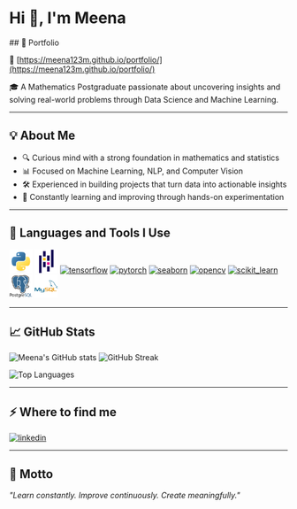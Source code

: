  <h1>Hi 👋, I'm Meena</h1>
## 📌 Portfolio

🔗 [https://meena123m.github.io/portfolio/](https://meena123m.github.io/portfolio/)




<p>🎓 A Mathematics Postgraduate passionate about uncovering insights and solving real-world problems through Data Science and Machine Learning.</p>

---

<h2>💡 About Me</h2>

<ul>
  <li>🔍 Curious mind with a strong foundation in mathematics and statistics</li>
  <li>📊 Focused on Machine Learning, NLP, and Computer Vision</li>
  <li>🛠️ Experienced in building projects that turn data into actionable insights</li>
  <li>🎯 Constantly learning and improving through hands-on experimentation</li>
</ul>

---

<h2>🚀 Languages and Tools I Use</h2>

<p>
  <a target="_blank" href="#"><img src="https://raw.githubusercontent.com/devicons/devicon/master/icons/python/python-original.svg" alt="python" width="42" height="42" /></a>
  <a target="_blank" href="#"><img src="https://raw.githubusercontent.com/devicons/devicon/2ae2a900d2f041da66e950e4d48052658d850630/icons/pandas/pandas-original.svg" alt="pandas" width="42" height="42" /></a>
  <a target="_blank" href="#"><img src="https://www.vectorlogo.zone/logos/tensorflow/tensorflow-icon.svg" alt="tensorflow" width="42" height="42" /></a>
  <a target="_blank" href="#"><img src="https://www.vectorlogo.zone/logos/pytorch/pytorch-icon.svg" alt="pytorch" width="42" height="42" /></a>
  <a target="_blank" href="#"><img src="https://seaborn.pydata.org/_images/logo-mark-lightbg.svg" alt="seaborn" width="42" height="42" /></a>
  <a target="_blank" href="#"><img src="https://www.vectorlogo.zone/logos/opencv/opencv-icon.svg" alt="opencv" width="42" height="42" /></a>
  <a target="_blank" href="#"><img src="https://upload.wikimedia.org/wikipedia/commons/0/05/Scikit_learn_logo_small.svg" alt="scikit_learn" width="42" height="42" /></a>
  <a target="_blank" href="#"><img src="https://raw.githubusercontent.com/devicons/devicon/master/icons/postgresql/postgresql-original-wordmark.svg" alt="postgresql" width="42" height="42" /></a>
  <a target="_blank" href="#"><img src="https://raw.githubusercontent.com/devicons/devicon/master/icons/mysql/mysql-original-wordmark.svg" alt="mysql" width="42" height="42" /></a>
</p>

---
<h2>📈 GitHub Stats</h2>

<p align="left">
  <img src="https://github-readme-stats.vercel.app/api?username=Meena123M&show_icons=true&theme=default&hide=stars" alt="Meena's GitHub stats" width="48%" />
  <img src="https://github-readme-streak-stats.herokuapp.com/?user=Meena123M&theme=default" alt="GitHub Streak" width="48%" />
</p>

<p>
  <img src="https://github-readme-stats.vercel.app/api/top-langs/?username=Meena123M&layout=compact" alt="Top Languages" />
</p>

---

<h2>⚡️ Where to find me</h2>

<p>
  <a target="_blank" href="https://www.linkedin.com/in/meenamdatascientist/">
    <img src="https://img.shields.io/badge/LinkedIn-Profile?style=for-the-badge&logo=linkedin&logoColor=white&color=0a66c2" alt="linkedin" />
  </a>
</p>

---

<h2>🧠 Motto</h2>

<p><em>"Learn constantly. Improve continuously. Create meaningfully."</em></p>
